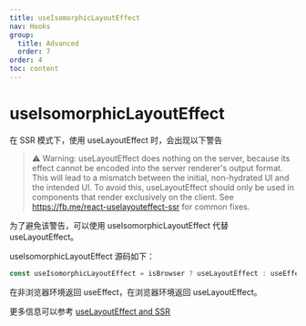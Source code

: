 ```yaml
---
title: useIsomorphicLayoutEffect
nav: Hooks
group:
  title: Advanced
  order: 7
order: 4
toc: content
---
```


# useIsomorphicLayoutEffect

在 SSR 模式下，使用 useLayoutEffect 时，会出现以下警告

> ⚠️ Warning: useLayoutEffect does nothing on the server, because its effect cannot be encoded into the server renderer's output format. This will lead to a mismatch between the initial, non-hydrated UI and the intended UI. To avoid this, useLayoutEffect should only be used in components that render exclusively on the client. See https://fb.me/react-uselayouteffect-ssr for common fixes.

为了避免该警告，可以使用 useIsomorphicLayoutEffect 代替 useLayoutEffect。

useIsomorphicLayoutEffect 源码如下：

```js
const useIsomorphicLayoutEffect = isBrowser ? useLayoutEffect : useEffect;
```

在非浏览器环境返回 useEffect，在浏览器环境返回 useLayoutEffect。

更多信息可以参考 [useLayoutEffect and SSR](https://medium.com/@alexandereardon/uselayouteffect-and-ssr-192986cdcf7a)
